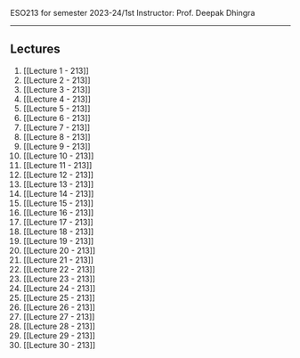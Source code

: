 
ESO213 for semester 2023-24/1st 
Instructor: Prof. Deepak Dhingra

<hr>

## Lectures 
1. [[Lecture 1 - 213]]
2. [[Lecture 2 - 213]]
3. [[Lecture 3 - 213]]
4. [[Lecture 4 - 213]]
5. [[Lecture 5 - 213]]
6. [[Lecture 6 - 213]]
7. [[Lecture 7 - 213]]
8. [[Lecture 8 - 213]]
9. [[Lecture 9 - 213]]
10. [[Lecture 10 - 213]]
11. [[Lecture 11 - 213]]
12. [[Lecture 12 - 213]]
13. [[Lecture 13 - 213]]
14. [[Lecture 14 - 213]]
15. [[Lecture 15 - 213]]
16. [[Lecture 16 - 213]]
17. [[Lecture 17 - 213]]
18. [[Lecture 18 - 213]]
19. [[Lecture 19 - 213]]
20. [[Lecture 20 - 213]]
21. [[Lecture 21 - 213]]
22. [[Lecture 22 - 213]]
23. [[Lecture 23 - 213]]
24. [[Lecture 24 - 213]]
25. [[Lecture 25 - 213]]
26. [[Lecture 26 - 213]]
27. [[Lecture 27 - 213]]
28. [[Lecture 28 - 213]]
29. [[Lecture 29 - 213]]
30. [[Lecture 30 - 213]]

